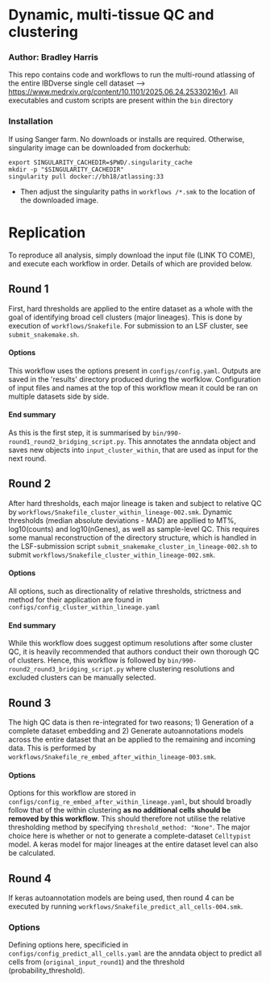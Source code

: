 # Dynamic, multi-tissue QC and clustering
### Author: Bradley Harris
This repo contains code and workflows to run the multi-round atlassing of the entire IBDverse single cell dataset --> https://www.medrxiv.org/content/10.1101/2025.06.24.25330216v1.
All executables and custom scripts are present within the `bin` directory

### Installation

If using Sanger farm. No downloads or installs are required. 
Otherwise, singularity image can be downloaded from dockerhub:
```
export SINGULARITY_CACHEDIR=$PWD/.singularity_cache
mkdir -p "$SINGULARITY_CACHEDIR"
singularity pull docker://bh18/atlassing:33
```
- Then adjust the singularity paths in `workflows
/*.smk` to the location of the downloaded image.

# Replication
To reproduce all analysis, simply download the input file (LINK TO COME), and execute each workflow in order. Details of which are provided below.

## Round 1
First, hard thresholds are applied to the entire dataset as a whole with the goal of identifying broad cell clusters (major lineages). This is done by execution of `workflows/Snakefile`. For submission to an LSF cluster, see `submit_snakemake.sh`.

#### Options
This workflow uses the options present in `configs/config.yaml`. Outputs are saved in the 'results' directory produced during the worfklow. Configuration of input files and names at the top of this workflow mean it could be ran on multiple datasets side by side.

#### End summary
As this is the first step, it is summarised by `bin/990-round1_round2_bridging_script.py`. This annotates the anndata object and saves new objects into `input_cluster_within`, that are used as input for the next round.

## Round 2
After hard thresholds, each major lineage is taken and subject to relative QC by `workflows/Snakefile_cluster_within_lineage-002.smk`. Dynamic thresholds (median absolute deviations - MAD) are appllied to MT%, log10(counts) and log10(nGenes), as well as sample-level QC. This requires some manual reconstruction of the directory structure, which is handled in the LSF-submission script `submit_snakemake_cluster_in_lineage-002.sh` to submit `workflows/Snakefile_cluster_within_lineage-002.smk`.

#### Options
All options, such as directionality of relative thresholds, strictness and method for their application are found in `configs/config_cluster_within_lineage.yaml`

#### End summary
While this workflow does suggest optimum resolutions after some cluster QC, it is heavily recommended that authors conduct their own thorough QC of clusters. Hence, this workflow is followed by `bin/990-round2_round3_bridging_script.py` where clustering resolutions and excluded clusters can be manually selected.

## Round 3
The high QC data is then re-integrated for two reasons; 1) Generation of a complete dataset embedding and 2) Generate autoannotations models across the entire dataset that an be applied to the remaining and incoming data. This is performed by `workflows/Snakefile_re_embed_after_within_lineage-003.smk`.

#### Options
Options for this workflow are stored in `configs/config_re_embed_after_within_lineage.yaml`, but should broadly follow that of the within clustering **as no additional cells should be removed by this workflow**. This should therefore not utilise the relative thresholding method by specifying `threshold_method: "None"`. The major choice here is whether or not to generate a complete-dataset `Celltypist` model. A keras model for major lineages at the entire dataset level can also be calculated.

## Round 4
If keras autoannotation models are being used, then round 4 can be executed by running `workflows/Snakefile_predict_all_cells-004.smk`.

### Options
Defining options here, specificied in `configs/config_predict_all_cells.yaml` are the anndata object to predict all cells from (`original_input_round1`) and the threshold (probability_threshold).

